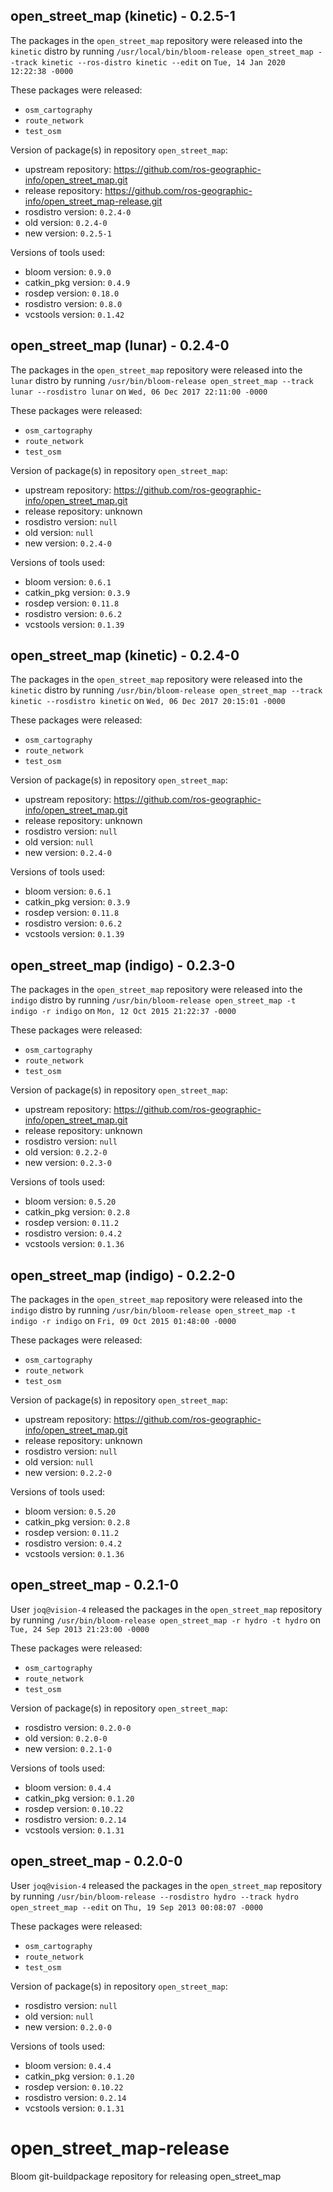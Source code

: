 ## open_street_map (kinetic) - 0.2.5-1

The packages in the `open_street_map` repository were released into the `kinetic` distro by running `/usr/local/bin/bloom-release open_street_map --track kinetic --ros-distro kinetic --edit` on `Tue, 14 Jan 2020 12:22:38 -0000`

These packages were released:
- `osm_cartography`
- `route_network`
- `test_osm`

Version of package(s) in repository `open_street_map`:

- upstream repository: https://github.com/ros-geographic-info/open_street_map.git
- release repository: https://github.com/ros-geographic-info/open_street_map-release.git
- rosdistro version: `0.2.4-0`
- old version: `0.2.4-0`
- new version: `0.2.5-1`

Versions of tools used:

- bloom version: `0.9.0`
- catkin_pkg version: `0.4.9`
- rosdep version: `0.18.0`
- rosdistro version: `0.8.0`
- vcstools version: `0.1.42`


## open_street_map (lunar) - 0.2.4-0

The packages in the `open_street_map` repository were released into the `lunar` distro by running `/usr/bin/bloom-release open_street_map --track lunar --rosdistro lunar` on `Wed, 06 Dec 2017 22:11:00 -0000`

These packages were released:
- `osm_cartography`
- `route_network`
- `test_osm`

Version of package(s) in repository `open_street_map`:

- upstream repository: https://github.com/ros-geographic-info/open_street_map.git
- release repository: unknown
- rosdistro version: `null`
- old version: `null`
- new version: `0.2.4-0`

Versions of tools used:

- bloom version: `0.6.1`
- catkin_pkg version: `0.3.9`
- rosdep version: `0.11.8`
- rosdistro version: `0.6.2`
- vcstools version: `0.1.39`


## open_street_map (kinetic) - 0.2.4-0

The packages in the `open_street_map` repository were released into the `kinetic` distro by running `/usr/bin/bloom-release open_street_map --track kinetic --rosdistro kinetic` on `Wed, 06 Dec 2017 20:15:01 -0000`

These packages were released:
- `osm_cartography`
- `route_network`
- `test_osm`

Version of package(s) in repository `open_street_map`:

- upstream repository: https://github.com/ros-geographic-info/open_street_map.git
- release repository: unknown
- rosdistro version: `null`
- old version: `null`
- new version: `0.2.4-0`

Versions of tools used:

- bloom version: `0.6.1`
- catkin_pkg version: `0.3.9`
- rosdep version: `0.11.8`
- rosdistro version: `0.6.2`
- vcstools version: `0.1.39`


## open_street_map (indigo) - 0.2.3-0

The packages in the `open_street_map` repository were released into the `indigo` distro by running `/usr/bin/bloom-release open_street_map -t indigo -r indigo` on `Mon, 12 Oct 2015 21:22:37 -0000`

These packages were released:
- `osm_cartography`
- `route_network`
- `test_osm`

Version of package(s) in repository `open_street_map`:
- upstream repository: https://github.com/ros-geographic-info/open_street_map.git
- release repository: unknown
- rosdistro version: `null`
- old version: `0.2.2-0`
- new version: `0.2.3-0`

Versions of tools used:
- bloom version: `0.5.20`
- catkin_pkg version: `0.2.8`
- rosdep version: `0.11.2`
- rosdistro version: `0.4.2`
- vcstools version: `0.1.36`


## open_street_map (indigo) - 0.2.2-0

The packages in the `open_street_map` repository were released into the `indigo` distro by running `/usr/bin/bloom-release open_street_map -t indigo -r indigo` on `Fri, 09 Oct 2015 01:48:00 -0000`

These packages were released:
- `osm_cartography`
- `route_network`
- `test_osm`

Version of package(s) in repository `open_street_map`:
- upstream repository: https://github.com/ros-geographic-info/open_street_map.git
- release repository: unknown
- rosdistro version: `null`
- old version: `null`
- new version: `0.2.2-0`

Versions of tools used:
- bloom version: `0.5.20`
- catkin_pkg version: `0.2.8`
- rosdep version: `0.11.2`
- rosdistro version: `0.4.2`
- vcstools version: `0.1.36`


## open_street_map - 0.2.1-0

User `joq@vision-4` released the packages in the `open_street_map` repository by running `/usr/bin/bloom-release open_street_map -r hydro -t hydro` on `Tue, 24 Sep 2013 21:23:00 -0000`

These packages were released:
- `osm_cartography`
- `route_network`
- `test_osm`

Version of package(s) in repository `open_street_map`:
- rosdistro version: `0.2.0-0`
- old version: `0.2.0-0`
- new version: `0.2.1-0`

Versions of tools used:
- bloom version: `0.4.4`
- catkin_pkg version: `0.1.20`
- rosdep version: `0.10.22`
- rosdistro version: `0.2.14`
- vcstools version: `0.1.31`


## open_street_map - 0.2.0-0

User `joq@vision-4` released the packages in the `open_street_map` repository by running `/usr/bin/bloom-release --rosdistro hydro --track hydro open_street_map --edit` on `Thu, 19 Sep 2013 00:08:07 -0000`

These packages were released:
- `osm_cartography`
- `route_network`
- `test_osm`

Version of package(s) in repository `open_street_map`:
- rosdistro version: `null`
- old version: `null`
- new version: `0.2.0-0`

Versions of tools used:
- bloom version: `0.4.4`
- catkin_pkg version: `0.1.20`
- rosdep version: `0.10.22`
- rosdistro version: `0.2.14`
- vcstools version: `0.1.31`


open_street_map-release
=======================

Bloom git-buildpackage repository for releasing open_street_map
